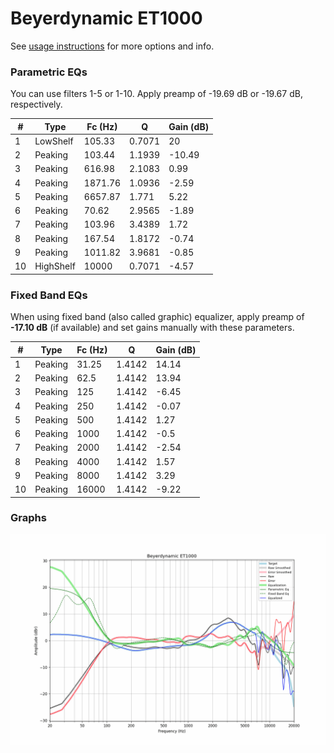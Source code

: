 # Beyerdynamic ET1000
See [usage instructions](https://github.com/jaakkopasanen/AutoEq#usage) for more options and info.

### Parametric EQs
You can use filters 1-5 or 1-10. Apply preamp of -19.69 dB or -19.67 dB, respectively.

|   # | Type      |   Fc (Hz) |      Q |   Gain (dB) |
|-----|-----------|-----------|--------|-------------|
|   1 | LowShelf  |    105.33 | 0.7071 |       20    |
|   2 | Peaking   |    103.44 | 1.1939 |      -10.49 |
|   3 | Peaking   |    616.98 | 2.1083 |        0.99 |
|   4 | Peaking   |   1871.76 | 1.0936 |       -2.59 |
|   5 | Peaking   |   6657.87 | 1.771  |        5.22 |
|   6 | Peaking   |     70.62 | 2.9565 |       -1.89 |
|   7 | Peaking   |    103.96 | 3.4389 |        1.72 |
|   8 | Peaking   |    167.54 | 1.8172 |       -0.74 |
|   9 | Peaking   |   1011.82 | 3.9681 |       -0.85 |
|  10 | HighShelf |  10000    | 0.7071 |       -4.57 |

### Fixed Band EQs
When using fixed band (also called graphic) equalizer, apply preamp of **-17.10 dB** (if available) and set gains manually with these parameters.

|   # | Type    |   Fc (Hz) |      Q |   Gain (dB) |
|-----|---------|-----------|--------|-------------|
|   1 | Peaking |     31.25 | 1.4142 |       14.14 |
|   2 | Peaking |     62.5  | 1.4142 |       13.94 |
|   3 | Peaking |    125    | 1.4142 |       -6.45 |
|   4 | Peaking |    250    | 1.4142 |       -0.07 |
|   5 | Peaking |    500    | 1.4142 |        1.27 |
|   6 | Peaking |   1000    | 1.4142 |       -0.5  |
|   7 | Peaking |   2000    | 1.4142 |       -2.54 |
|   8 | Peaking |   4000    | 1.4142 |        1.57 |
|   9 | Peaking |   8000    | 1.4142 |        3.29 |
|  10 | Peaking |  16000    | 1.4142 |       -9.22 |

### Graphs
![](./Beyerdynamic%20ET1000.png)
